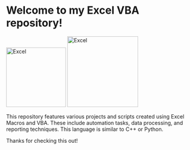 # Welcome to my Excel VBA repository!

<img src="https://upload.wikimedia.org/wikipedia/commons/3/34/Microsoft_Office_Excel_%282019–present%29.svg" alt="Excel" height="160"/> <img src="https://minhhpham.wordpress.com/wp-content/uploads/2014/08/vba-logo.png" alt="Excel" height="190"/>

This repository features various projects and scripts created using Excel Macros and VBA. These include automation tasks, data processing, and reporting techniques. This language is similar to C++ or Python.

Thanks for checking this out!
